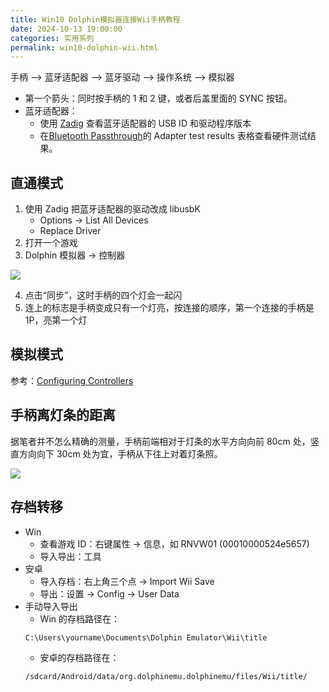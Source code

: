 ```yaml
---
title: Win10 Dolphin模拟器连接Wii手柄教程
date: 2024-10-13 19:00:00
categories: 实用系列
permalink: win10-dolphin-wii.html
---
```


手柄 --> 蓝牙适配器 --> 蓝牙驱动 --> 操作系统 --> 模拟器

- 第一个箭头：同时按手柄的 1 和 2 键，或者后盖里面的 SYNC 按钮。
- 蓝牙适配器：
  - 使用 [Zadig](https://zadig.akeo.ie/) 查看蓝牙适配器的 USB ID 和驱动程序版本
  - 在[Bluetooth Passthrough](https://wiki.dolphin-emu.org/index.php?title=Bluetooth_Passthrough)的 Adapter test results 表格查看硬件测试结果。

## 直通模式

1. 使用 Zadig 把蓝牙适配器的驱动改成 libusbK
   - Options -> List All Devices
   - Replace Driver
2. 打开一个游戏
3. Dolphin 模拟器 -> 控制器

<img src="/blog/images/wii-remote.webp">

4. 点击“同步”，这时手柄的四个灯会一起闪
5. 连上的标志是手柄变成只有一个灯亮，按连接的顺序，第一个连接的手柄是 1P，亮第一个灯

## 模拟模式

参考：[Configuring Controllers](https://wiki.dolphin-emu.org/index.php?title=Configuring_Controllers#Real_Wii_Remote)

## 手柄离灯条的距离

据笔者并不怎么精确的测量，手柄前端相对于灯条的水平方向向前 80cm 处，竖直方向向下 30cm 处为宜，手柄从下往上对着灯条照。

<img src="/blog/images/wii-remote-2.webp">

## 存档转移

- Win
  - 查看游戏 ID：右键属性 -> 信息，如 RNVW01 (00010000524e5657)
  - 导入导出：工具
- 安卓
  - 导入存档：右上角三个点 -> Import Wii Save
  - 导出：设置 -> Config -> User Data
- 手动导入导出
  - Win 的存档路径在：
  ```
  C:\Users\yourname\Documents\Dolphin Emulator\Wii\title
  ```
  - 安卓的存档路径在：
  ```
  /sdcard/Android/data/org.dolphinemu.dolphinemu/files/Wii/title/
  ```

